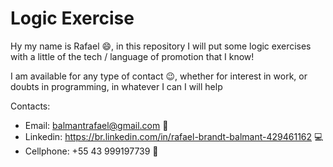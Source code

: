 # Logic Exercise

Hy my name is Rafael :smile:, in this repository I will put some logic exercises with a little of the tech / language of promotion that I know!

I am available for any type of contact :wink:, whether for interest in work, or doubts in programming, in whatever I can I will help

Contacts:
* Email: balmantrafael@gmail.com :incoming_envelope:
* Linkedin: https://br.linkedin.com/in/rafael-brandt-balmant-429461162 :computer:
* Cellphone: +55 43 999197739 :iphone:
